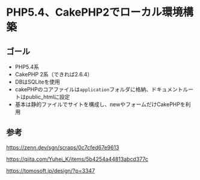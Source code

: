 # PHP5.4、CakePHP2でローカル環境構築

## ゴール

- PHP5.4系
- CakePHP 2系（できれば2.6.4）
- DBはSQLiteを使用
- cakePHPのコアファイルは`application`フォルダに格納、ドキュメントルートはpublic_htmlに設定
- 基本は静的ファイルでサイトを構成し、newやフォームだけCakePHPを利用

## 参考

https://zenn.dev/sgn/scraps/0c7cfed67e9613

https://qiita.com/Yuhei_K/items/5b4254a44813abcd377c

https://tomosoft.jp/design/?p=3347
